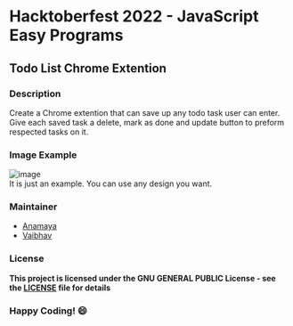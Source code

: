 # Hacktoberfest 2022 - JavaScript Easy Programs

## Todo List Chrome Extention 

### Description
Create a Chrome extention that can save up any todo task user can enter.
Give each saved task a delete, mark as done and update button to preform respected tasks on it.
### Image Example
![image](https://lh3.googleusercontent.com/nm2rZdMWQNj3qyH2zaq_n0wDZXm8FsAK5ENiJI6IGTL-SoR81xRqbCU0fbuhT4M5jGc0SZJbfpNtJgEVNdBT7hOahQ=w640-h400-e365-rj-sc0x00ffffff)
<br>It is just an example. You can use any design you want.


### Maintainer
- [Anamaya](https://www.linkedin.com/in/anamaya1729/)
- [Vaibhav](https://https://www.linkedin.com/in/vaibhava17/)

### License
**This project is licensed under the GNU GENERAL PUBLIC License - see the [LICENSE](../LICENSE) file for details**

### Happy Coding! :smile: